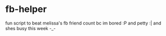 # fb-helper
fun script to beat melissa's fb friend count
bc im bored :P
and petty :|
and shes busy this week -_-
